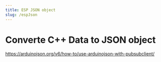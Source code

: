 ```yaml
---
title: ESP JSON object
slug: /espJson
---
```


# Converte C++ Data to JSON object

https://arduinojson.org/v6/how-to/use-arduinojson-with-pubsubclient/